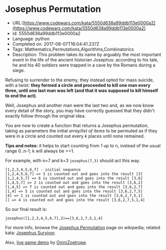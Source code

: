 # Josephus Permutation

 - URL:[https://www.codewars.com/kata/5550d638a99ddb113e0000a2](https://www.codewars.com/kata/5550d638a99ddb113e0000a2)
 - Id: 5550d638a99ddb113e0000a2
 - Language: python
 - Completed on: 2017-08-07T16:04:41.237Z
 - Tags: Mathematics,Permutations,Algorithms,Combinatorics
 - Description:
This problem takes its name by arguably the most important event in the life of the ancient historian Josephus: according to his tale, he and his 40 soldiers were trapped in a cave by the Romans during a siege.

Refusing to surrender to the enemy, they instead opted for mass suicide, with a twist: **they formed a circle and proceeded to kill one man every three, until one last man was left (and that it was supposed to kill himself to end the act)**.

Well, Josephus and another man were the last two and, as we now know every detail of the story, you may have correctly guessed that they didn't exactly follow through the original idea.

You are now to create a function that returns a Josephus permutation, taking as parameters the initial *array/list of items* to be permuted as if they were in a circle and counted out every *k* places until none remained.

**Tips and notes:** it helps to start counting from 1 up to n, instead of the usual range 0..n-1; k will always be >=1.

For example, with n=7 and k=3 `josephus(7,3)` should act this way.
```
[1,2,3,4,5,6,7] - initial sequence
[1,2,4,5,6,7] => 3 is counted out and goes into the result [3]
[1,2,4,5,7] => 6 is counted out and goes into the result [3,6]
[1,4,5,7] => 2 is counted out and goes into the result [3,6,2]
[1,4,5] => 7 is counted out and goes into the result [3,6,2,7]
[1,4] => 5 is counted out and goes into the result [3,6,2,7,5]
[4] => 1 is counted out and goes into the result [3,6,2,7,5,1]
[] => 4 is counted out and goes into the result [3,6,2,7,5,1,4]
```
So our final result is:
```
josephus([1,2,3,4,5,6,7],3)==[3,6,2,7,5,1,4]
```
For more info, browse the <a href="http://en.wikipedia.org/wiki/Josephus_problem" target="_blank">Josephus Permutation</a> page on wikipedia; related kata: <a href="http://www.codewars.com/kata/josephus-survivor" target="_blank" title="Josephus sequence - last element">Josephus Survivor</a>.

Also, [live game demo](https://iguacel.github.io/josephus/) by [OmniZoetrope](https://www.codewars.com/users/OmniZoetrope).
